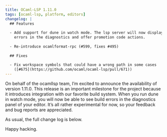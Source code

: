 ```yaml
---
title: OCaml-LSP 1.11.0
tags: [ocaml-lsp, platform, editors]
changelog: |
  ## Features
  
  - Add support for dune in watch mode. The lsp server will now display build
    errors in the diagnostics and offer promotion code actions.
  
  - Re-introduce ocamlformat-rpc (#599, fixes #495)
  
  ## Fixes
  
  - Fix workspace symbols that could have a wrong path in some cases
    ([#675](https://github.com/ocaml/ocaml-lsp/pull/671))
---
```


On behalf of the ocamllsp team, I’m excited to announce the availability of version 1.11.0. This release is an important milestone for the project because it introduces integration with our favorite build system. When you run dune in watch mode, you will now be able to see build errors in the diagnostics panel of your editor. It’s all rather experimental for now, so your feedback and bug reports are appreciated.

As usual, the full change log is below.

Happy hacking.

